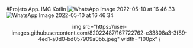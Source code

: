 #Projeto App. IMC Kotlin
![WhatsApp Image 2022-05-10 at 16 46 33](https://user-images.githubusercontent.com/82022487/167722755-0130da93-2721-42bd-8ebe-d80cbb5e4519.jpeg)
![WhatsApp Image 2022-05-10 at 16 46 34](https://user-images.githubusercontent.com/82022487/167722762-e33808a3-3f89-4ed1-a0d0-bd057909a0bb.jpeg)

<div align="center">
img src="https://user-images.githubusercontent.com/82022487/167722762-e33808a3-3f89-4ed1-a0d0-bd057909a0bb.jpeg" width="100px" /
</div>
